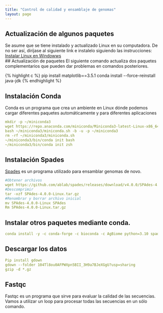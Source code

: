 ```yaml
---
title: "Control de calidad y ensamblaje de genomas"
layout: page
---
```


## Actualización de algunos paquetes
<article>
Se asume que se tiene instalado y actualizado Linux en su computadora. De no ser así, diríjase al siguiente link e instalelo siguiendo las instrucciones: <a href="https://learn.microsoft.com/es-es/windows/wsl/install">Instalar Linux en Windowws </a> <br>
</article>
## Actualización de paquetes
El siguiente comando actualiza dos paquetes complementarios que pueden dar problemas en comandos posteriores.

{% highlight c %}
pip install matplotlib==3.5.1
conda install --force-reinstall java-jdk
{% endhighlight %}


## Instalación Conda
<article>
Conda es un programa que crea un ambiente en Linux dónde podemos cargar diferentes paquetes automáticamente y para diferentes aplicaciones
</article>

```yml
mkdir -p ~/miniconda3
wget https://repo.anaconda.com/miniconda/Miniconda3-latest-Linux-x86_64.sh -O ~/miniconda3/miniconda.sh
bash ~/miniconda3/miniconda.sh -b -u -p ~/miniconda3
rm -rf ~/miniconda3/miniconda.sh
~/miniconda3/bin/conda init bash
~/miniconda3/bin/conda init zsh
```

## Instalación Spades
<article>
<a href="https://github.com/ablab/spades">Spades</a> es un programa utilizado para ensamblar genomas de novo. 
</article>

```yml
#Obtener archivos
wget https://github.com/ablab/spades/releases/download/v4.0.0/SPAdes-4.0.0-Linux.tar.gz
#Descomprimir
tar -xzf SPAdes-4.0.0-Linux.tar.gz
#Renombrar y borrar archivo inicial
mv SPAdes-4.0.0-Linux SPAdes
Rm SPAdes-4.0.0-Linux.tar.gz
```

## Instalar otros paquetes mediante conda.
```yml
conda install -y -c conda-forge -c bioconda -c AgBiome python=3.10 spades prokka fastqc bbtools trimmomatic quast
```
## Descargar los datos
```yml
Pip install gdown
gdown --folder 104Tl8ou0AFPWXpn5BII_3H9a7BJeXGgU?usp=sharing 
gzip -d *.gz
```
## Fastqc 
<article>
Fastqc es un programa que sirve para evaluar la calidad de las secuencias. Vamos a utilizar un loop para procesar todas las secuencias en un sólo comando.
</article>
